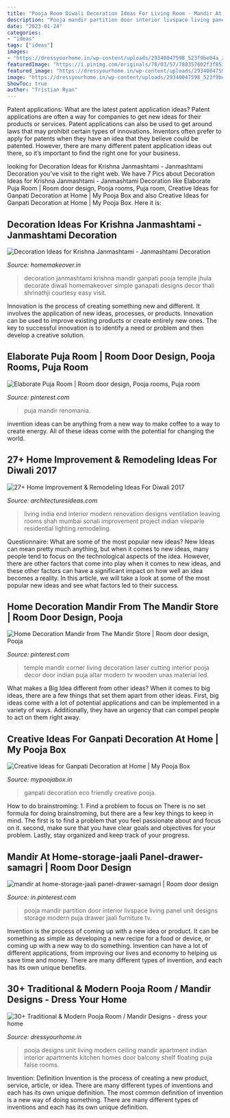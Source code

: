 ```yaml
---
title: "Pooja Room Diwali Decoration Ideas For Living Room - Mandir At Home-storage-jaali Panel-drawer-samagri"
description: "Pooja mandir partition door interior livspace living panel unit designs storage modern puja drawer jaali furniture tv"
date: "2023-01-24"
categories:
- "ideas"
tags: ["ideas"]
images:
- "https://dressyourhome.in/wp-content/uploads/29340047598_523f9be04a_z.jpg"
featuredImage: "https://i.pinimg.com/originals/78/03/57/780357602f3f853e0b9a8a21b6289a27.jpg"
featured_image: "https://dressyourhome.in/wp-content/uploads/29340047598_523f9be04a_z.jpg"
image: "https://dressyourhome.in/wp-content/uploads/29340047598_523f9be04a_z.jpg"
ShowToc: true
author: "Tristian Ryan"
---
```



Patent applications: What are the latest patent application ideas?
Patent applications are often a way for companies to get new ideas for their products or services. Patent applications can also be used to get around laws that may prohibit certain types of innovations. 
Inventors often prefer to apply for patents when they have an idea that they believe could be patented. However, there are many different patent application ideas out there, so it’s important to find the right one for your business.

	

		
looking for Decoration Ideas for Krishna Janmashtami - Janmashtami Decoration you've visit to the right web. We have 7 Pics about Decoration Ideas for Krishna Janmashtami - Janmashtami Decoration like Elaborate Puja Room | Room door design, Pooja rooms, Puja room, Creative Ideas for Ganpati Decoration at Home | My Pooja Box and also Creative Ideas for Ganpati Decoration at Home | My Pooja Box. Here it is:
		
    
## Decoration Ideas For Krishna Janmashtami - Janmashtami Decoration

<img loading=lazy src="http://www.homemakeover.in/wp-content/uploads/2016/08/Pooja-Room-239.jpg" onerror="this.onerror=null;this.src='https://tse2.mm.bing.net/th?id=OIP.SsRacXnAfsYBGw9zR5i34QHaF0&amp;pid=15.1';" alt="Decoration Ideas for Krishna Janmashtami - Janmashtami Decoration">

_Source: homemakeover.in_

>decoration janmashtami krishna mandir ganpati pooja temple jhula decorate diwali homemakeover simple ganapati designs decor thali shrinathji courtesy easy visit. 

	

Innovation is the process of creating something new and different. It involves the application of new ideas, processes, or products. Innovation can be used to improve existing products or create entirely new ones. The key to successful innovation is to identify a need or problem and then develop a creative solution.

    
## Elaborate Puja Room | Room Door Design, Pooja Rooms, Puja Room

<img loading=lazy src="https://i.pinimg.com/originals/f3/47/89/f3478972f982f6d053df39009977616e.jpg" onerror="this.onerror=null;this.src='https://tse2.mm.bing.net/th?id=OIP.kZS_o9tL6Lb-mccEfFTAeAHaLH&amp;pid=15.1';" alt="Elaborate Puja Room | Room door design, Pooja rooms, Puja room">

_Source: pinterest.com_

>puja mandir renomania. 

	

invention ideas can be anything from a new way to make coffee to a way to create energy. All of these ideas come with the potential for changing the world.

    
## 27+ Home Improvement &amp; Remodeling Ideas For Diwali 2017

<img loading=lazy src="http://architecturesideas.com/wp-content/uploads/2017/10/Home-Improvement-Tips-24.jpg" onerror="this.onerror=null;this.src='https://tse4.mm.bing.net/th?id=OIP.MqO0LAQlSFQkJD4njiCsZAHaE6&amp;pid=15.1';" alt="27+ Home Improvement &amp; Remodeling Ideas For Diwali 2017">

_Source: architecturesideas.com_

>living india end interior modern renovation designs ventilation leaving rooms shah mumbai sonali improvement project indian vileparle residential lighting remodeling. 

	

Questionnaire: What are some of the most popular new ideas?
New Ideas can mean pretty much anything, but when it comes to new ideas, many people tend to focus on the technological aspects of the idea. However, there are other factors that come into play when it comes to new ideas, and these other factors can have a significant impact on how well an idea becomes a reality. In this article, we will take a look at some of the most popular new ideas and see what factors led to their success.

    
## Home Decoration Mandir From The Mandir Store | Room Door Design, Pooja

<img loading=lazy src="https://i.pinimg.com/originals/78/03/57/780357602f3f853e0b9a8a21b6289a27.jpg" onerror="this.onerror=null;this.src='https://tse4.mm.bing.net/th?id=OIP.QS_xuPTr1uTmm1pqWoCE_wAAAA&amp;pid=15.1';" alt="Home Decoration Mandir from The Mandir Store | Room door design, Pooja">

_Source: pinterest.com_

>temple mandir corner living decoration laser cutting interior pooja decor door indian puja altar modern tv wooden unas material led. 

	

What makes a Big Idea different from other ideas?
When it comes to big ideas, there are a few things that set them apart from other ideas. First, big ideas come with a lot of potential applications and can be implemented in a variety of ways. Additionally, they have an urgency that can compel people to act on them right away.

    
## Creative Ideas For Ganpati Decoration At Home | My Pooja Box

<img loading=lazy src="http://cdn.shopify.com/s/files/1/2090/3151/files/Eco_Friendly_Ganpati_1024x1024.JPG?v=1586770570" onerror="this.onerror=null;this.src='https://tse4.mm.bing.net/th?id=OIP.7ZbfbPJLj86A_ZwGFTc8FQHaHa&amp;pid=15.1';" alt="Creative Ideas for Ganpati Decoration at Home | My Pooja Box">

_Source: mypoojabox.in_

>ganpati decoration eco friendly creative pooja. 

	

How to do brainstroming: 1. Find a problem to focus on
There is no set formula for doing brainstroming, but there are a few key things to keep in mind. The first is to find a problem that you feel passionate about and focus on it. second, make sure that you have clear goals and objectives for your problem. Lastly, stay organized and keep track of your progress.

    
## Mandir At Home-storage-jaali Panel-drawer-samagri | Room Door Design

<img loading=lazy src="https://i.pinimg.com/736x/d8/0b/e9/d80be9b08c6714020878592c51d9d40f.jpg" onerror="this.onerror=null;this.src='https://tse1.mm.bing.net/th?id=OIP.OZbX5d5UXI287MTWsoY9zAHaLG&amp;pid=15.1';" alt="mandir at home-storage-jaali panel-drawer-samagri | Room door design">

_Source: in.pinterest.com_

>pooja mandir partition door interior livspace living panel unit designs storage modern puja drawer jaali furniture tv. 

	

Invention is the process of coming up with a new idea or product. It can be something as simple as developing a new recipe for a food or device, or coming up with a new way to do something. Invention can have a lot of different applications, from improving our lives and economy to helping us save time and money. There are many different types of invention, and each has its own unique benefits.

    
## 30+ Traditional &amp; Modern Pooja Room / Mandir Designs - Dress Your Home

<img loading=lazy src="https://dressyourhome.in/wp-content/uploads/29340047598_523f9be04a_z.jpg" onerror="this.onerror=null;this.src='https://tse3.mm.bing.net/th?id=OIP.L_3jA2v601yUU9FgsYjZWAHaF7&amp;pid=15.1';" alt="30+ Traditional &amp; Modern Pooja Room / Mandir Designs - dress your home">

_Source: dressyourhome.in_

>pooja designs unit living modern ceiling mandir apartment indian interior apartments kitchen homes door balcony shelf floating puja false rooms. 

	

Invention: Definition
Invention is the process of creating a new product, service, article, or idea. There are many different types of inventions and each has its own unique definition. The most common definition of invention is a new way of doing something. There are many different types of inventions and each has its own unique definition.

